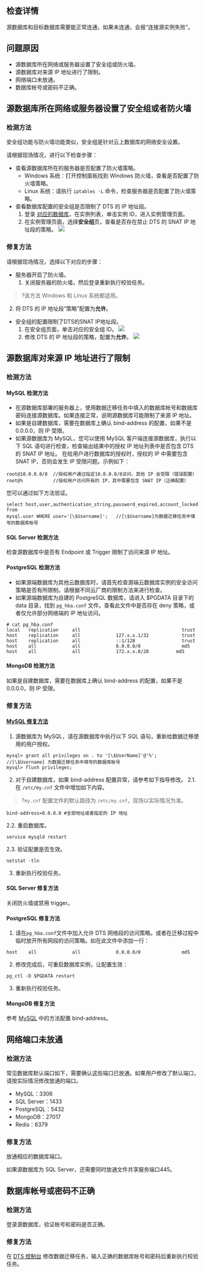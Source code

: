 
## 检查详情
源数据库和目标数据库需要能正常连通，如果未连通，会报“连接源实例失败”。

## 问题原因
- 源数据库所在网络或服务器设置了安全组或防火墙。
- 源数据库对来源 IP 地址进行了限制。
- 网络端口未放通。
- 数据库帐号或密码不正确。

## 源数据库所在网络或服务器设置了安全组或者防火墙
### 检测方法
安全组功能与防火墙功能类似，安全组是针对云上数据库的网络安全设置。

请根据现场情况，进行以下检查步骤：
- 查看源数据库所在的服务器是否配置了防火墙策略。
  - Windows 系统：打开控制面板找到 Windows 防火墙，查看是否配置了防火墙策略。
  - Linux 系统：请执行 `iptables -L` 命令，检查服务器是否配置了防火墙策略。
- 查看数据库配置的安全组是否限制了 DTS 的 IP 地址段。
  1. 登录 [对应的数据库](https://console.cloud.tencent.com/cdb)，在实例列表，单击实例 ID，进入实例管理页面。
  2. 在实例管理页面，选择**安全组**页，查看是否存在禁止 DTS 的 SNAT IP 地址段的策略。
![](https://main.qcloudimg.com/raw/9ca243d120eba0f8014e8019ffc31fba.png)

### 修复方法
请根据现场情况，选择以下对应的步骤：
- 服务器开启了防火墙。
  1. 关闭服务器的防火墙，然后登录重新执行校验任务。
>?该方法 Windows 和 Linux 系统都适用。
  2. 将 DTS 的 IP 地址段“策略”配置为**允许**。
- 安全组的配置限制了DTS的SNAT IP地址段。  
    1. 在安全组页面，单击对应的安全组 ID。
![](https://main.qcloudimg.com/raw/07bb026fca51a1356df8138349e3c7c9.png)
    2. 修改 DTS 的 IP 地址段的策略，配置为**允许**。
![](https://main.qcloudimg.com/raw/55c84b84e8eea7b8a116ecc2ff1754ea.png)

## 源数据库对来源 IP 地址进行了限制 
### 检测方法

#### MySQL 检测方法
- 在源数据库部署的服务器上，使用数据迁移任务中填入的数据库帐号和数据库密码连接源数据库。如果连接正常，说明源数据库可能限制了来源 IP 地址。
- 如果是自建数据库，需要在数据库上确认 bind-address 的配置，如果不是0.0.0.0，则 IP 受限。
- 如果源数据库为 MySQL，您可以使用 MySQL 客户端连接源数据库，执行以下 SQL 语句进行检查，检查输出结果中的授权 IP 地址列表中是否包含 DTS 的 SNAT IP 地址。
在给用户进行数据库的授权时，授权的 IP 中需要包含 SNAT IP，否则会发生 IP 受限问题。示例如下：
```
root@10.0.0.0/8  //授权用户通过指定10.0.0.0/8访问，其他 IP 会受限（错误配置）
root@%           //授权用户访问所有的 IP，其中需要包含 SNAT IP（正确配置）
```
您可以通过如下方法验证。
```
select host,user,authentication_string,password_expired,account_locked from
mysql.user WHERE user='[\$Username]';   //[\$Username]为数据迁移任务中填写的数据库帐号
```

#### SQL Server 检测方法
检查源数据库中是否有 Endpoint 或 Trigger 限制了访问来源 IP 地址。

#### PostgreSQL 检测方法
- 如果源端数据库为其他云数据库时，请首先检查源端云数据库实例的安全访问策略是否有所限制。请根据不同云厂商的限制方法来进行检查。
- 如果源端数据库为自建的 PostgreSQL 数据库，请进入 $PGDATA 目录下的 data 目录，找到 `pg_hba.conf` 文件。查看此文件中是否存在 deny 策略，或者仅允许部分网络端的 IP 地址访问。
```
# cat pg_hba.conf
local   replication     all                                     trust
host    replication     all             127.x.x.1/32            trust
host    replication     all             ::1/128                 trust
host    all             all             0.0.0.0/0               md5
host    all             all             172.x.x.0/20          md5
```

#### MongoDB 检测方法

如果是自建数据库，需要在数据库上确认 bind-address 的配置，如果不是0.0.0.0，则 IP 受限。

### 修复方法

#### [MySQL 修复方法](id:MySQL)
1. 源数据库为 MySQL，请在源数据库中执行以下 SQL 语句，重新给数据迁移使用的用户授权。
```
mysql> grant all privileges on . to '[\$UserName]'@'%';  //[\$Username] 为数据迁移任务中填写的数据库帐号
mysql> flush privileges;
```
2. 对于自建数据库，如果 bind-address 配置异常，请参考如下指导修改。
   2.1. 在 `/etc/my.cnf` 文件中增加如下内容。
>?`my.cnf` 配置文件的默认路径为 `/etc/my.cnf`，现场以实际情况为准。
>
```
bind-address=0.0.0.0 #全部地址或者指定的 IP 地址
```
   2.2. 重启数据库。
```
service mysqld restart
```
   2.3. 验证配置是否生效。
```
netstat -tln
```
3. 重新执行校验任务。

#### SQL Server 修复方法
关闭防火墙或禁用 trigger。

####  PostgreSQL 修复方法
1. 请在`pg_hba.conf`文件中加入允许 DTS 网络段的访问策略。或者在迁移过程中临时放开所有网段的访问策略。如在此文件中添加一行：
```
host    all             all             0.0.0.0/0               md5
```
2. 修改完成后，可重启数据库实例，让配置生效：
```
pg_ctl -D $PGDATA restart
```
3. 重新执行校验任务。

#### MongoDB 修复方法
参考 [MySQL](#MySQL) 中的方法配置 bind-address。

## 网络端口未放通

### 检测方法

常见数据库默认端口如下，需要确认这些端口已放通。如果用户修改了默认端口，请按实际情况修改放通的端口。

- MySQL：3306
- SQL Server：1433
- PostgreSQL：5432
- MongoDB：27017
- Redis：6379

### 修复方法

放通相应的数据库端口。

如果源数据库为 SQL Server，还需要同时放通文件共享服务端口445。 

## 数据库帐号或密码不正确

### 检测方法

登录源数据库，验证帐号和密码是否正确。

### 修复方法

在 [DTS 控制台](https://console.cloud.tencent.com/dts/migration) 修改数据迁移任务，输入正确的数据库帐号和密码后重新执行校验任务。